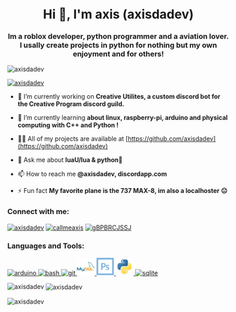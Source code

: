 <h1 align="center">Hi 👋, I'm axis (axisdadev)</h1>
<h3 align="center">Im a roblox developer, python programmer and a aviation lover. I usally create projects in python for nothing but my own enjoyment and for others!</h3>

<p align="left"> <img src="https://komarev.com/ghpvc/?username=axisdadev&label=Profile%20views&color=0e75b6&style=flat" alt="axisdadev" /> </p>

<p align="left"> <a href="https://twitter.com/axisdadev" target="blank"><img src="https://img.shields.io/twitter/follow/axisdadev?logo=twitter&style=for-the-badge" alt="axisdadev" /></a> </p>

- 🔭 I’m currently working on **Creative Utilites, a custom discord bot for the Creative Program discord guild.**

- 🌱 I’m currently learning **about linux, raspberry-pi, arduino and physical computing with C++ and Python !**

- 👨‍💻 All of my projects are available at [https://github.com/axisdadev](https://github.com/axisdadev)

- 💬 Ask me about **luaU/lua & python🐍**

- 📫 How to reach me **@axisdadev, discordapp.com**

- ⚡ Fun fact **My favorite plane is the 737 MAX-8, im also a localhoster 😐**

<h3 align="left">Connect with me:</h3>
<p align="left">
<a href="https://twitter.com/axisdadev" target="blank"><img align="center" src="https://raw.githubusercontent.com/rahuldkjain/github-profile-readme-generator/master/src/images/icons/Social/twitter.svg" alt="axisdadev" height="30" width="40" /></a>
<a href="https://www.youtube.com/channel/UCwpagPP57a64jCH3fTzyrxg" target="blank"><img align="center" src="https://raw.githubusercontent.com/rahuldkjain/github-profile-readme-generator/master/src/images/icons/Social/youtube.svg" alt="callmeaxis" height="30" width="40" /></a>
<a href="https://discord.gg/gBPBRCJSSJ" target="blank"><img align="center" src="https://raw.githubusercontent.com/rahuldkjain/github-profile-readme-generator/master/src/images/icons/Social/discord.svg" alt="gBPBRCJSSJ" height="30" width="40" /></a>
</p>

<h3 align="left">Languages and Tools:</h3>
<p align="left"> <a href="https://www.arduino.cc/" target="_blank" rel="noreferrer"> <img src="https://cdn.worldvectorlogo.com/logos/arduino-1.svg" alt="arduino" width="40" height="40"/> </a> <a href="https://www.gnu.org/software/bash/" target="_blank" rel="noreferrer"> <img src="https://www.vectorlogo.zone/logos/gnu_bash/gnu_bash-icon.svg" alt="bash" width="40" height="40"/> </a> <a href="https://git-scm.com/" target="_blank" rel="noreferrer"> <img src="https://www.vectorlogo.zone/logos/git-scm/git-scm-icon.svg" alt="git" width="40" height="40"/> </a> <a href="https://www.mysql.com/" target="_blank" rel="noreferrer"> <img src="https://raw.githubusercontent.com/devicons/devicon/master/icons/mysql/mysql-original-wordmark.svg" alt="mysql" width="40" height="40"/> </a> <a href="https://www.photoshop.com/en" target="_blank" rel="noreferrer"> <img src="https://raw.githubusercontent.com/devicons/devicon/master/icons/photoshop/photoshop-line.svg" alt="photoshop" width="40" height="40"/> </a> <a href="https://www.python.org" target="_blank" rel="noreferrer"> <img src="https://raw.githubusercontent.com/devicons/devicon/master/icons/python/python-original.svg" alt="python" width="40" height="40"/> </a> <a href="https://www.sqlite.org/" target="_blank" rel="noreferrer"> <img src="https://www.vectorlogo.zone/logos/sqlite/sqlite-icon.svg" alt="sqlite" width="40" height="40"/> </a> </p>

<p><img align="left" src="https://github-readme-stats.vercel.app/api/top-langs?username=axisdadev&show_icons=true&locale=en&layout=compact" alt="axisdadev" /></p>

<p>&nbsp;<img align="center" src="https://github-readme-stats.vercel.app/api?username=axisdadev&show_icons=true&locale=en" alt="axisdadev" /></p>

<p><img align="center" src="https://github-readme-streak-stats.herokuapp.com/?user=axisdadev&" alt="axisdadev" /></p>
